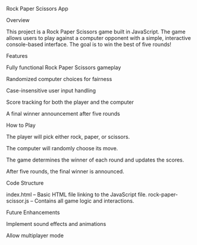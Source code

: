 Rock Paper Scissors App

Overview

This project is a Rock Paper Scissors game built in JavaScript. The game allows users to play against a computer opponent with a simple, interactive console-based interface. The goal is to win the best of five rounds!

Features

Fully functional Rock Paper Scissors gameplay

Randomized computer choices for fairness

Case-insensitive user input handling

Score tracking for both the player and the computer

A final winner announcement after five rounds


How to Play

The player will pick either rock, paper, or scissors.

The computer will randomly choose its move.

The game determines the winner of each round and updates the scores.

After five rounds, the final winner is announced.

Code Structure

index.html – Basic HTML file linking to the JavaScript file.
rock-paper-scissor.js – Contains all game logic and interactions.

Future Enhancements

Implement sound effects and animations

Allow multiplayer mode